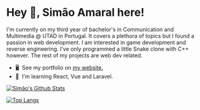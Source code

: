 Hey 👋, Simão Amaral here!
=============================
I'm currently on my third year of bachelor's in Communication and Multimedia @ UTAD in Portugal. It covers a plethora of topics but I found a passion in web development. I am interested in game development and reverse engineering. I've only programmed a little Snake clone with C++ however. The rest of my projects are web dev related.
* 🖥️  See my portfolio on [my website.](http://elcascavel.me/)
* 🧠  I'm learning React, Vue and Laravel.

[![Simão's Github Stats](https://github-readme-stats.vercel.app/api?username=elcascavel&count_private=true&show_icons=true&theme=dark&hide_rank=false)](https://github.com/anuraghazra/github-readme-stats)

[![Top Langs](https://github-readme-stats.vercel.app/api/top-langs/?username=elcascavel&theme=dark&layout=compact)](https://github.com/anuraghazra/github-readme-stats)
